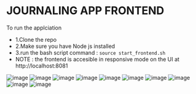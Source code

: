 # JOURNALING APP FRONTEND
 
To run the applciation
- 1.Clone the repo 
- 2.Make sure you have Node js installed
- 3.run the bash script command : `source start_frontend.sh`
- NOTE : the frontend is accesible in responsive mode on the UI at http://localhost:8081

![image](https://github.com/Edmund044/journalling-app-frontend/assets/24212470/6db5b4e5-45db-4998-a525-1828a0a3ef41)
![image](https://github.com/Edmund044/journalling-app-frontend/assets/24212470/ee7439af-6ff5-4dfc-847b-7cc25fc5e935)
![image](https://github.com/Edmund044/journalling-app-frontend/assets/24212470/f79f6a83-737f-483f-959a-cb16435cb12f)
![image](https://github.com/Edmund044/journalling-app-frontend/assets/24212470/1a9271d0-1b6e-4e62-bf4d-5ca493a93a70)
![image](https://github.com/Edmund044/journalling-app-frontend/assets/24212470/ef0f623a-efef-4fdb-a613-70c7fd68e899)
![image](https://github.com/Edmund044/journalling-app-frontend/assets/24212470/80d5ff4f-7cf7-4972-b3aa-1a11dd169a3a)
![image](https://github.com/Edmund044/journalling-app-frontend/assets/24212470/59353b66-edff-42a1-97ff-26f8a8eb6c32)
![image](https://github.com/Edmund044/journalling-app-frontend/assets/24212470/28146f81-08b0-4915-a94d-02fa3ae09d71)
![image](https://github.com/Edmund044/journalling-app-frontend/assets/24212470/4f84d4ee-cf49-4dc1-9eb2-693ea39cb24e)
![image](https://github.com/Edmund044/journalling-app-frontend/assets/24212470/6aaedb9b-4f11-482b-b0f6-24e4551aa037)










